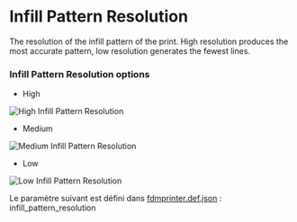 # Infill Pattern Resolution

The resolution of the infill pattern of the print. High resolution produces the most accurate pattern, low resolution generates the fewest lines.


### Infill Pattern Resolution options 

- High

![High Infill Pattern Resolution](../../articles/images-mb/infill_pattern_resolution-high.png)

- Medium

![Medium Infill Pattern Resolution](../../articles/images-mb/infill_pattern_resolution-medium.png)
- Low

![Low Infill Pattern Resolution](../../articles/images-mb/infill_pattern_resolution-low.png)

Le paramètre suivant est défini dans [fdmprinter.def.json](https://github.com/smartavionics/Cura/blob/mb-master/resources/definitions/fdmprinter.def.json) : infill_pattern_resolution
